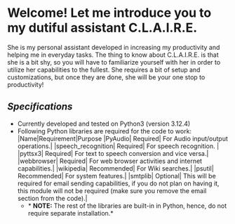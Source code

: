 # Welcome! Let me introduce you to my dutiful assistant C.L.A.I.R.E.
She is my personal assistant developed in increasing my productivity and helping me in everyday tasks. The thing to know about C.L.A.I.R.E. is that she is a bit shy, so you will have to familiarize yourself with her 
in order to utilize her capabilities to the fullest. She requires a bit of setup and customizations, but once they are done, she will be your one stop to productivity!

## ***Specifications***
- Currently developed and tested on Python3 (version 3.12.4)
- Following Python libraries are required for the code to work:
    |Name|Requirement|Purpose
    |PyAudio| Required| For Audio input/output operations.|
    |speech_recognition| Required| For speech recognition. |
    |pyttsx3| Required| For text to speech conversion and vice versa.|
    |webbrowser| Required| For web browser activities and internet capabilities.|
    |wikipedia| Recommended| For Wiki searches.|
    |psutil| Recommended| For system features.|
    |smtplib| Optional| This will be required for email sending capabilities, if you do not plan on having it, this module will not be required (make sure you remove the email section from the code).|
  - \* **NOTE:** The rest of the libraries are built-in in Python, hence, do not require separate installation.\*
